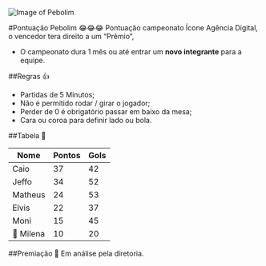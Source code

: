 ![Image of Pebolim](http://www.iconeinternet.com.br/copa.jpg)

#Pontuação Pebolim 😂😂😂
Pontuação campeonato Ícone Agência Digital, o vencedor tera direito a um “Prêmio”, 
* O campeonato dura 1 mês ou até entrar um **novo integrante** para a equipe.

##Regras 👍
* Partidas de 5 Minutos;
* Não é permitido rodar / girar o jogador;
* Perder de 0 é obrigatório passar em baixo da mesa;
* Cara ou coroa para definir lado ou bola.

##Tabela 👀

| Nome  | Pontos  | Gols  |  
|---|---|---|
| Caio   | 37  | 42 |
| Jeffo  | 34  |  52 |
| Matheus  |  24 |  53 |
| Elvis  |  22 | 37  |
| Moni  |  15 | 45  |
| 🔦 Milena  | 10  |  20 |

##Premiação 🎁
Em análise pela diretoria.
